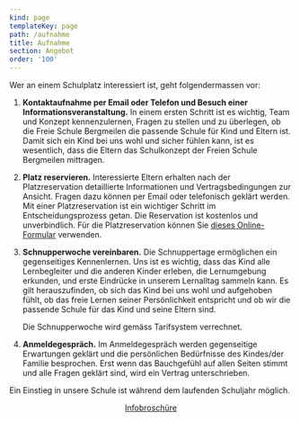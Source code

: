 ```yaml
---
kind: page
templateKey: page
path: /aufnahme
title: Aufnahme
section: Angebot
order: '100'
---
```

Wer an einem Schulplatz interessiert ist, geht folgendermassen vor:

1. **Kontaktaufnahme per Email oder Telefon und Besuch einer Informationsveranstaltung.**
   In einem ersten Schritt ist es wichtig, Team und Konzept kennenzulernen, Fragen zu stellen
   und zu überlegen, ob die Freie Schule Bergmeilen die passende Schule für Kind und Eltern ist. Damit sich ein Kind bei uns wohl und sicher fühlen kann, ist es wesentlich, dass die Eltern das Schulkonzept der Freien Schule Bergmeilen mittragen.      
2. **Platz reservieren.**
   Interessierte Eltern erhalten nach der Platzreservation detaillierte Informationen und Vertragsbedingungen zur Ansicht. Fragen dazu können per Email oder telefonisch geklärt werden. Mit einer Platzreservation ist ein wichtiger Schritt im Entscheidungsprozess getan. Die Reservation ist kostenlos und unverbindlich.
   Für die Platzreservation können Sie [dieses Online-Formular](/reservation) verwenden.
3. **Schnupperwoche vereinbaren.**
   Die Schnuppertage ermöglichen ein gegenseitiges Kennenlernen. Uns ist es wichtig, dass das Kind alle Lernbegleiter und die anderen Kinder erleben, die Lernumgebung erkunden, und erste Eindrücke in unserem Lernalltag sammeln kann. Es gilt herauszufinden, ob sich das Kind bei uns wohl und aufgehoben fühlt, ob das freie Lernen seiner Persönlichkeit entspricht und ob wir die passende Schule für das Kind und seine Eltern sind.

   Die Schnupperwoche wird gemäss Tarifsystem verrechnet.
4. **Anmeldegespräch.** 
   Im Anmeldegespräch werden gegenseitige Erwartungen geklärt und
   die persönlichen Bedürfnisse des Kindes/der Familie besprochen. Erst wenn das
   Bauchgefühl auf allen Seiten stimmt und alle Fragen geklärt sind, wird ein Vertrag
   unterschrieben. 

Ein Einstieg in unsere Schule ist während dem laufenden Schuljahr möglich.

<div class="box" style="text-align:center">
  <a 
    class="button is-info is-large"
    href="/docs/Elterninfo_FSBergmeilen.pdf"
    target="_blank"
    rel="noopener"
   >
    <span class="icon is-medium">
        <i class="fa fa-download"></i>
      </span>
    <span>Infobroschüre</span>
  </a>
</div>
